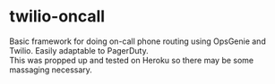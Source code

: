 # twilio-oncall

Basic framework for doing on-call phone routing using OpsGenie and Twilio.  Easily adaptable to PagerDuty.  
This was propped up and tested on Heroku so there may be some massaging necessary.
